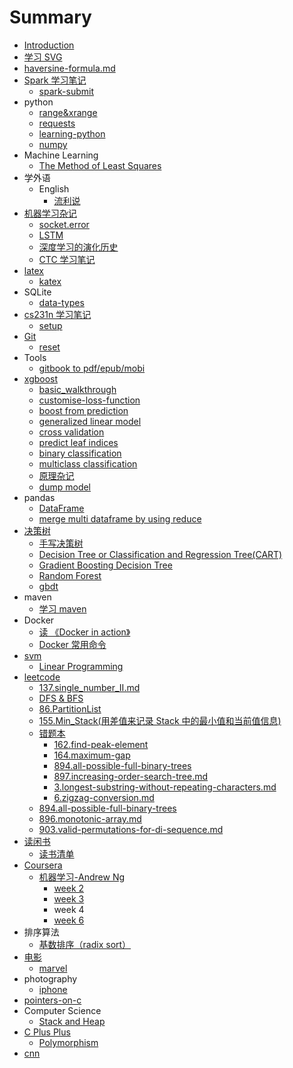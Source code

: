 # Summary

* [Introduction](README.md)
* [学习 SVG](posts/svg/svg.md)
* [haversine-formula.md](posts/haversine/haversine-formula.md)
* [Spark 学习笔记](posts/spark/learning-spark.md)
  * [spark-submit](posts/spark/spark-submit.md)
* python
  * [range&xrange](posts/python/range-xrange.md)
  * [requests](/posts/python/requests.md#requests)
  * [learning-python](posts/python/learning-python.md)
  * [numpy](posts/python/learn-numpy.md)
* Machine Learning
  * [The Method of Least Squares](posts/least-square/learning-least-square.md)
* 学外语
  * English
    * [流利说](posts/English/liulishuo.md)
* [机器学习杂记](ji-qi-xue-xi-za-ji.md)
  * [socket.error](posts/torch/shared-memory.md)
  * [LSTM](posts/torch/LSTM.md)
  * [深度学习的演化历史](posts/reading/deep-learning/deep-learning.md)
  * [CTC 学习笔记](posts/ctc/learning-ctc.md)
* [latex](latex.md)
  * [katex](posts/latex/mathematical-formula.md)
* SQLite
  * [data-types](posts/sqlite/datatype.md)
* [cs231n 学习笔记](cs231n-xue-xi-bi-ji.md)
  * [setup](posts/cs231n/setup-instructions.md)
* [Git](git.md)
  * [reset](git/reset.md)
* Tools
  * [gitbook to pdf/epub/mobi](posts/gitbook/gitbook2pdf.md)
* [xgboost](xgboost.md)
  * [basic\_walkthrough](posts/xgboost/basic_walkthrough.md)
  * [customise-loss-function](posts/xgboost/customise-loss-function.md)
  * [boost from prediction](posts/xgboost/boost_from_prediction.md)
  * [generalized linear model](posts/xgboost/generalized_linear_model.md)
  * [cross validation](posts/xgboost/cross_validation.md)
  * [predict leaf indices](posts/xgboost/predict_leaf_indices.md)
  * [binary classification](posts/xgboost/binary_classification/binary_classification.md)
  * [multiclass classification](posts/xgboost/multiclass_classification/multiclass_classification.md)
  * [原理杂记](posts/xgboost/learning-xgboost.md)
  * [dump model](posts/xgboost/learning-dump-model.md)
* pandas
  * [DataFrame](posts/DataFrame/pandas-data-frame.md)
  * [merge multi dataframe by using reduce](posts/DataFrame/multi-join.md)
* [决策树](jue-ce-shu.md)
  * [手写决策树](posts/decision-tree/python-scratch-decision-tree.md)
  * [Decision Tree or Classification and Regression Tree\(CART\)](posts/decision-tree/learning-cart.md)
  * [Gradient Boosting Decision Tree](posts/decision-tree/gbdt.md)
  * [Random Forest](posts/decision-tree/random-forest.md)
  * [gbdt](posts/decision-tree/gbdt.md)
* maven
  * [学习 maven](posts/maven/maven.md)
* Docker
  * [读 《Docker in action》](posts/docker/docker-in-action.md)
  * [Docker 常用命令](posts/docker/docker-commands.md)
* [svm](posts/svm/notes.md)
  * [Linear Programming](posts/svm/linear-programming.md)
* [leetcode](leetcode.md)
  * [137.single\_number\_II.md](posts/leetcode/137.single_number_II.md)
  * [DFS & BFS](posts/leetcode/bfs-and-dfs.md)
  * [86.PartitionList](posts/leetcode/86.partition-list.md)
  * [155.Min\_Stack\(用差值来记录 Stack 中的最小值和当前值信息\)](posts/leetcode/155.min-stack.md)
  * [错题本](posts/leetcode/cuo-ti-ben.md)
    * [162.find-peak-element](posts/leetcode/mistakes/162.find-peak-element.md)
    * [164.maximum-gap](posts/leetcode/mistakes/164.maximum-gap.md)
    * [894.all-possible-full-binary-trees](posts/leetcode/mistakes/894.all-possible-full-binary-trees.md)
    * [897.increasing-order-search-tree.md](posts/leetcode/mistakes/897.increasing-order-search-tree.md)
    * [3.longest-substring-without-repeating-characters.md](posts/leetcode/mistakes/3.longest-substring-without-repeating-characters.md)
    * [6.zigzag-conversion.md](posts/leetcode/mistakes/6.zigzag-conversion.md)
  * [894.all-possible-full-binary-trees](posts/leetcode/894.all-possible-full-binary-trees.md)
  * [896.monotonic-array.md](posts/leetcode/896.monotonic-array.md)
  * [903.valid-permutations-for-di-sequence.md](posts/leetcode/903.valid-permutations-for-di-sequence.md)
* [读闲书](du-xian-shu.md)
  * [读书清单](posts/reading/list.md)
* [Coursera](coursera.md)
  * [机器学习-Andrew Ng](posts/machine-learning/coursera/notes.md)
    * [week 2](posts/machine-learning/coursera/week2/week2.md)
    * [week 3](posts/machine-learning/coursera/week3/notes.md)
    * week 4
    * [week 6](posts/machine-learning/coursera/week6/notes.md)
* 排序算法
  * [基数排序（radix sort）](posts/sort-algorithm/radix-sort.md)
* [电影](dian-ying.md)
  * [marvel](posts/movie/marvel.md)
* photography
  * [iphone](posts/photography/iphone.md)
* [pointers-on-c](posts/pointers-on-c/charpt6.md)
* Computer Science
  * [Stack and Heap](posts/computer-science/stack-heap.md)
* [C Plus Plus](posts/cplusplus/notes.md)
  * [Polymorphism](posts/cplusplus/polymorphism.md)
* [cnn](posts/cnn/notes.md)

